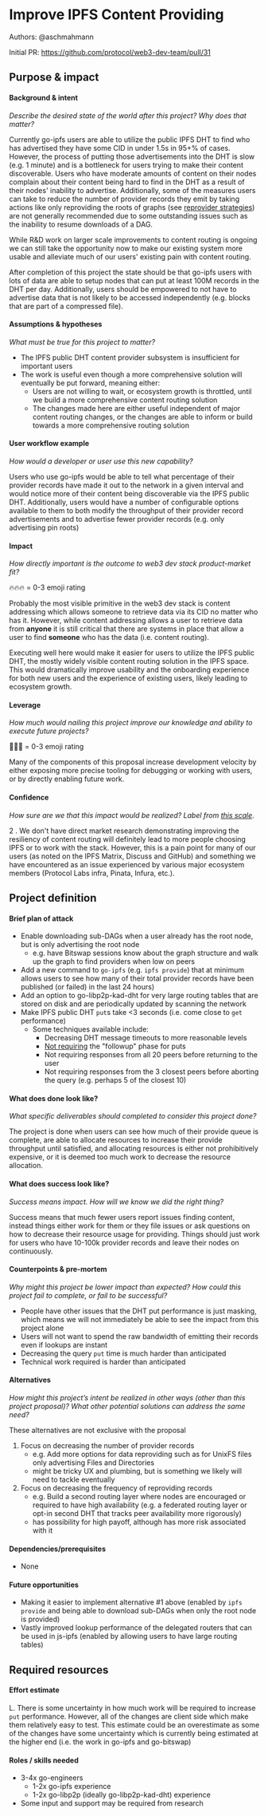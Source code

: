 # Improve IPFS Content Providing

Authors: @aschmahmann

Initial PR: https://github.com/protocol/web3-dev-team/pull/31

<!--
This template is for a proposal/brief/pitch for a significant project to be undertaken by a Web3 Dev project team.
The goal of project proposals is to help us decide which work to take on, which things are more valuable than other things.
-->
<!--
A proposal should contain enough detail for others to understand how this project contributes to our team’s mission of product-market fit
for our unified stack of protocols, what is included in scope of the project, where to get started if a project team were to take this on,
and any other information relevant for prioritizing this project against others.
It does not need to describe the work in much detail. Most technical design and planning would take place after a proposal is adopted.
Good project scope aims for ~3-5 engineers for 1-3 months (though feel free to suggest larger-scoped projects anyway). 
Projects do not include regular day-to-day maintenance and improvement work, e.g. on testing, tooling, validation, code clarity, refactors for future capability, etc.
-->
<!--
For ease of discussion in PRs, consider breaking lines after every sentence or long phrase.
-->

## Purpose &amp; impact 
#### Background &amp; intent

_Describe the desired state of the world after this project? Why does that matter?_

<!--
Outline the status quo, including any relevant context on the problem you’re seeing that this project should solve. Wherever possible, include pains or problems that you’ve seen users experience to help motivate why solving this problem works towards top-line objectives. 
-->

Currently go-ipfs users are able to utilize the public IPFS DHT to find who has advertised they have some CID in under 1.5s in 95+% of cases. However, the process of putting those advertisements into the DHT is slow (e.g. 1 minute) and is a bottleneck for users trying to make their content discoverable. Users who have moderate amounts of content on their nodes complain about their content being hard to find in the DHT as a result of their nodes' inability to advertise. Additionally, some of the measures users can take to reduce the number of provider records they emit by taking actions like only reproviding the roots of graphs (see [reprovider strategies](https://github.com/ipfs/go-ipfs/blob/09178aa717689a0ef9fd2042ad355320a16ffb35/docs/config.md#reproviderstrategy)) are not generally recommended due to some outstanding issues such as the inability to resume downloads of a DAG.

While R&D work on larger scale improvements to content routing is ongoing we can still take the opportunity now to make our existing system more usable and alleviate much of our users' existing pain with content routing.

After completion of this project the state should be that go-ipfs users with lots of data are able to setup nodes that can put at least 100M records in the DHT per day. Additionally, users should be empowered to not have to advertise data that is not likely to be accessed independently (e.g. blocks that are part of a compressed file).


#### Assumptions &amp; hypotheses
_What must be true for this project to matter?_
<!--(bullet list)-->
- The IPFS public DHT content provider subsystem is insufficient for important users
- The work is useful even though a more comprehensive solution will eventually be put forward, meaning either:
    - Users are not willing to wait, or ecosystem growth is throttled, until we build a more comprehensive content routing solution
    - The changes made here are either useful independent of major content routing changes, or the changes are able to inform or build towards a more comprehensive routing solution

#### User workflow example
_How would a developer or user use this new capability?_
<!--(short paragraph)-->

Users who use go-ipfs would be able to tell what percentage of their provider records have made it out to the network in a given interval and would notice more of their content being discoverable via the IPFS public DHT. Additionally, users would have a number of configurable options available to them to both modify the throughput of their provider record advertisements and to advertise fewer provider records (e.g. only advertising pin roots)

#### Impact
_How directly important is the outcome to web3 dev stack product-market fit?_

🔥🔥🔥 = 0-3 emoji rating

<!--
Explain why you have chosen this rating
What awesome potential impact/outcomes/results will we see if we nail this project?
-->

Probably the most visible primitive in the web3 dev stack is content addressing which allows someone to retrieve data via its CID no matter who has it. However, while content addressing allows a user to retrieve data from **anyone** it is still critical that there are systems in place that allow a user to find **someone** who has the data (i.e. content routing).

Executing well here would make it easier for users to utilize the IPFS public DHT, the mostly widely visible content routing solution in the IPFS space. This would dramatically improve usability and the onboarding experience for both new users and the experience of existing users, likely leading to ecosystem growth.

#### Leverage
_How much would nailing this project improve our knowledge and ability to execute future projects?_

🎯🎯🎯 = 0-3 emoji rating

<!-- Explain the opportunity or leverage point for our subsequent velocity/impact (e.g. by speeding up development, enabling more contributors, etc)
-->

Many of the components of this proposal increase development velocity by either exposing more precise tooling for debugging or working with users, or by directly enabling future work.

#### Confidence
_How sure are we that this impact would be realized? Label from [this scale](https://medium.com/@nimay/inside-product-introduction-to-feature-priority-using-ice-impact-confidence-ease-and-gist-5180434e5b15)_.

<!--Explain why this rating-->
2 . We don't have direct market research demonstrating improving the resiliency of content routing will definitely lead to more people choosing IPFS or to work with the stack. However, this is a pain point for many of our users (as noted on the IPFS Matrix, Discuss and GitHub) and something we have encountered as an issue experienced by various major ecosystem members (Protocol Labs infra, Pinata, Infura, etc.).

## Project definition
#### Brief plan of attack

<!--Briefly describe the milestones/steps/work needed for this project-->

- Enable downloading sub-DAGs when a user already has the root node, but is only advertising the root node
    - e.g. have Bitswap sessions know about the graph structure and walk up the graph to find providers when low on peers
- Add a new command to `go-ipfs` (e.g. `ipfs provide`) that at minimum allows users to see how many of their total provider records have been published (or failed) in the last 24 hours)
- Add an option to go-libp2p-kad-dht for very large routing tables that are stored on disk and are periodically updated by scanning the network
- Make IPFS public DHT `put`s take <3 seconds (i.e. come close to `get` performance)
  - Some techniques available include:
     - Decreasing DHT message timeouts to more reasonable levels
     - [Not requiring](https://github.com/libp2p/go-libp2p-kad-dht/issues/532) the "followup" phase for puts
     - Not requiring responses from all 20 peers before returning to the user
     - Not requiring responses from the 3 closest peers before aborting the query (e.g. perhaps 5 of the closest 10)

#### What does done look like?
_What specific deliverables should completed to consider this project done?_

The project is done when users can see how much of their provide queue is complete, are able to allocate resources to increase their provide throughput until satisfied, and allocating resources is either not prohibitively expensive, or it is deemed too much work to decrease the resource allocation.

####  What does success look like?
_Success means impact. How will we know we did the right thing?_

<!--
Provide success criteria. These might include particular metrics, desired changes in the types of bug reports being filed, desired changes in qualitative user feedback (measured via surveys, etc), etc.
-->

Success means that much fewer users report issues finding content, instead things either work for them or they file issues or ask questions on how to decrease their resource usage for providing. Things should just work for users who have 10-100k provider records and leave their nodes on continuously.

#### Counterpoints &amp; pre-mortem
_Why might this project be lower impact than expected? How could this project fail to complete, or fail to be successful?_

- People have other issues that the DHT put performance is just masking, which means we will not immediately be able to see the impact from this project alone
- Users will not want to spend the raw bandwidth of emitting their records even if lookups are instant
- Decreasing the query `put` time is much harder than anticipated
- Technical work required is harder than anticipated

#### Alternatives
_How might this project’s intent be realized in other ways (other than this project proposal)? What other  potential solutions can address the same need?_

These alternatives are not exclusive with the proposal

1. Focus on decreasing the number of provider records
    - e.g. Add more options for data reproviding such as for UnixFS files only advertising Files and Directories
    - might be tricky UX and plumbing, but is something we likely will need to tackle eventually
2. Focus on decreasing the frequency of reproviding records
    - e.g. Build a second routing layer where nodes are encouraged or required to have high availability (e.g. a federated routing layer or opt-in second DHT that tracks peer availability more rigorously)
    - has possibility for high payoff, although has more risk associated with it

#### Dependencies/prerequisites
<!--List any other projects that are dependencies/prerequisites for this project that is being pitched.-->

- None

#### Future opportunities
<!--What future projects/opportunities could this project enable?-->

- Making it easier to implement alternative #1 above (enabled by `ipfs provide` and being able to download sub-DAGs when only the root node is provided)
- Vastly improved lookup performance of the delegated routers that can be used in js-ipfs (enabled by allowing users to have large routing tables)

## Required resources

#### Effort estimate
<!--T-shirt size rating of the size of the project. If the project might require external collaborators/teams, please note in the roles/skills section below). 
For a team of 3-5 people with the appropriate skills:
- Small, 1-2 weeks
- Medium, 3-5 weeks
- Large, 6-10 weeks
- XLarge, >10 weeks
Describe any choices and uncertainty in this scope estimate. (E.g. Uncertainty in the scope until design work is complete, low uncertainty in execution thereafter.)
-->

L. There is some uncertainty in how much work will be required to increase `put` performance. However, all of the changes are client side which make them relatively easy to test. This estimate could be an overestimate as some of the changes have some uncertainty which is currently being estimated at the higher end (i.e. the work in go-ipfs and go-bitswap)

#### Roles / skills needed
<!--Describe the knowledge/skill-sets and team that are needed for this project (e.g. PM, docs, protocol or library expertise, design expertise, etc.). If this project could be externalized to the community or a team outside PL's direct employment, please note that here.-->

- 3-4x go-engineers
  - 1-2x go-ipfs experience
  - 1-2x go-libp2p (ideally go-libp2p-kad-dht) experience
- Some input and support may be required from research

